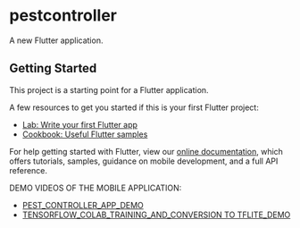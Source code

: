# pestcontroller

A new Flutter application.

## Getting Started

This project is a starting point for a Flutter application.

A few resources to get you started if this is your first Flutter project:

- [Lab: Write your first Flutter app](https://flutter.dev/docs/get-started/codelab)
- [Cookbook: Useful Flutter samples](https://flutter.dev/docs/cookbook)

For help getting started with Flutter, view our
[online documentation](https://flutter.dev/docs), which offers tutorials,
samples, guidance on mobile development, and a full API reference.

DEMO VIDEOS OF THE MOBILE APPLICATION:

- [PEST_CONTROLLER_APP_DEMO](https://drive.google.com/drive/folders/1ElEgGOBm8TQzSfTvOmIQJY77KKqiWHkN?usp=sharing)
- [TENSORFLOW_COLAB_TRAINING_AND_CONVERSION TO TFLITE_DEMO](https://colab.research.google.com/drive/14PoDMcbFM5iFRgoiig07fWn4_YwhX-_v?usp=sharing#scrollTo=bI8__uNS8-ns)
